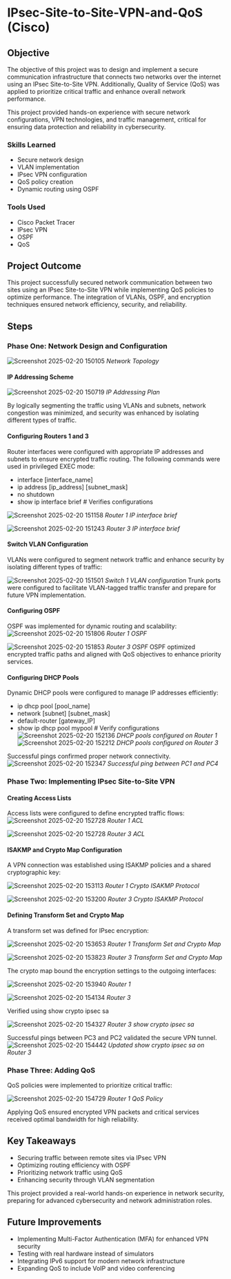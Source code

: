 # IPsec-Site-to-Site-VPN-and-QoS (Cisco)

## Objective

The objective of this project was to design and implement a secure communication infrastructure that connects two networks over the internet using an IPsec Site-to-Site VPN. Additionally, Quality of Service (QoS) was applied to prioritize critical traffic and enhance overall network performance.  

This project provided hands-on experience with secure network configurations, VPN technologies, and traffic management, critical for ensuring data protection and reliability in cybersecurity. 

### Skills Learned
- Secure network design
- VLAN implementation
- IPsec VPN configuration
- QoS policy creation
- Dynamic routing using OSPF

### Tools Used
- Cisco Packet Tracer
- IPsec VPN
- OSPF
- QoS

## Project Outcome 

This project successfully secured network communication between two sites using an IPsec Site-to-Site VPN while implementing QoS policies to optimize performance. The integration of VLANs, OSPF, and encryption techniques ensured network efficiency, security, and reliability.

## Steps
### Phase One: Network Design and Configuration 
![Screenshot 2025-02-20 150105](https://github.com/user-attachments/assets/2cb91410-6dc2-49b5-819c-f1eba4bc7e86)
 *Network Topology*
#### IP Addressing Scheme 

![Screenshot 2025-02-20 150719](https://github.com/user-attachments/assets/351a793a-bd69-45dc-8f7b-e1180f8fd35f)
*IP Addressing Plan*

By logically segmenting the traffic using VLANs and subnets, network congestion was minimized, and security was enhanced by isolating different types of traffic.

#### Configuring Routers 1 and 3
Router interfaces were configured with appropriate IP addresses and subnets to ensure encrypted traffic routing. The following commands were used in privileged EXEC mode:
- interface [interface_name]
- ip address [ip_address] [subnet_mask]
- no shutdown
- show ip interface brief  # Verifies configurations

![Screenshot 2025-02-20 151158](https://github.com/user-attachments/assets/8f967949-f9de-4a30-ac47-d2a9244ba8cc)
*Router 1 IP interface brief*

![Screenshot 2025-02-20 151243](https://github.com/user-attachments/assets/232794f3-92eb-4aec-a27c-208dc6f61a21)
*Router 3 IP interface brief*

#### Switch VLAN Configuration 
VLANs were configured to segment network traffic and enhance security by isolating different types of traffic:

![Screenshot 2025-02-20 151501](https://github.com/user-attachments/assets/7a7bd79a-cc36-43cd-8855-bf0512281787)
*Switch 1 VLAN configuration*
Trunk ports were configured to facilitate VLAN-tagged traffic transfer and prepare for future VPN implementation.

#### Configuring OSPF
OSPF was implemented for dynamic routing and scalability:
![Screenshot 2025-02-20 151806](https://github.com/user-attachments/assets/68cc913d-e7ea-4534-8a40-2122183b581f)
*Router 1 OSPF*

![Screenshot 2025-02-20 151853](https://github.com/user-attachments/assets/34173bdd-3686-4833-be55-4fd85377bfea)
*Router 3 OSPF*
OSPF optimized encrypted traffic paths and aligned with QoS objectives to enhance priority services.

#### Configuring DHCP Pools
Dynamic DHCP pools were configured to manage IP addresses efficiently:
- ip dhcp pool [pool_name]
- network [subnet] [subnet_mask]
- default-router [gateway_IP]
- show ip dhcp pool mypool  # Verify configurations
![Screenshot 2025-02-20 152136](https://github.com/user-attachments/assets/750c5928-fd93-43c7-a30d-1b459396bf40)
*DHCP pools configured on Router 1*
![Screenshot 2025-02-20 152212](https://github.com/user-attachments/assets/7d1f9ed0-7bc2-4618-9116-5433912172a9)
*DHCP pools configured on Router 3*

Successful pings confirmed proper network connectivity.
![Screenshot 2025-02-20 152347](https://github.com/user-attachments/assets/56b4a1e7-7189-432c-bb66-c3bcbccc8673)
*Successful ping between PC1 and PC4*

### Phase Two: Implementing IPsec Site-to-Site VPN

#### Creating Access Lists 
Access lists were configured to define encrypted traffic flows:
![Screenshot 2025-02-20 152728](https://github.com/user-attachments/assets/00a80382-31fd-4d74-9f0d-37718ee33575)
*Router 1 ACL*

![Screenshot 2025-02-20 152728](https://github.com/user-attachments/assets/c566bd88-1a54-48c3-bcd6-ad4321bc3886)
*Router 3 ACL*

#### ISAKMP and Crypto Map Configuration 
A VPN connection was established using ISAKMP policies and a shared cryptographic key:

![Screenshot 2025-02-20 153113](https://github.com/user-attachments/assets/b72909d8-e66e-47d6-80fa-f2744d8cee49)
*Router 1 Crypto ISAKMP Protocol*

![Screenshot 2025-02-20 153200](https://github.com/user-attachments/assets/e116d480-08f5-42e3-8b00-bebb151822a1)
*Router 3 Crypto ISAKMP Protocol*

#### Defining Transform Set and Crypto Map
A transform set was defined for IPsec encryption:

![Screenshot 2025-02-20 153653](https://github.com/user-attachments/assets/e505e5e9-765d-412c-8e3e-c4e2969272bf)
*Router 1 Transform Set and Crypto Map*

![Screenshot 2025-02-20 153823](https://github.com/user-attachments/assets/22ec9b1d-9d03-499e-8a5f-b8349dca981d)
*Router 3 Transform Set and Crypto Map*

The crypto map bound the encryption settings to the outgoing interfaces:

![Screenshot 2025-02-20 153940](https://github.com/user-attachments/assets/b1554fa1-e229-4ded-93c9-a9616a80065f)
*Router 1*

![Screenshot 2025-02-20 154134](https://github.com/user-attachments/assets/00f75723-b455-4b13-9d08-cd523b091a83)
*Router 3*

Verified using show crypto ipsec sa

![Screenshot 2025-02-20 154327](https://github.com/user-attachments/assets/a9b0cee1-cd8a-419c-8f1a-4550ed18dd8a)
*Router 3 show crypto ipsec sa*

Successful pings between PC3 and PC2 validated the secure VPN tunnel.
![Screenshot 2025-02-20 154442](https://github.com/user-attachments/assets/9684fed4-5a3a-4a6e-9cca-f184a6e3d7a7)
*Updated show crypto ipsec sa on Router 3*

### Phase Three: Adding QoS
QoS policies were implemented to prioritize critical traffic:

![Screenshot 2025-02-20 154729](https://github.com/user-attachments/assets/06bdd8fc-14e4-447a-88c0-7b4bcdfb4a75)
*Router 1 QoS Policy*

Applying QoS ensured encrypted VPN packets and critical services received optimal bandwidth for high reliability.

## Key Takeaways
- Securing traffic between remote sites via IPsec VPN
- Optimizing routing efficiency with OSPF
- Prioritizing network traffic using QoS
- Enhancing security through VLAN segmentation

This project provided a real-world hands-on experience in network security, preparing for advanced cybersecurity and network administration roles.

## Future Improvements
- Implementing Multi-Factor Authentication (MFA) for enhanced VPN security
- Testing with real hardware instead of simulators
- Integrating IPv6 support for modern network infrastructure
- Expanding QoS to include VoIP and video conferencing




